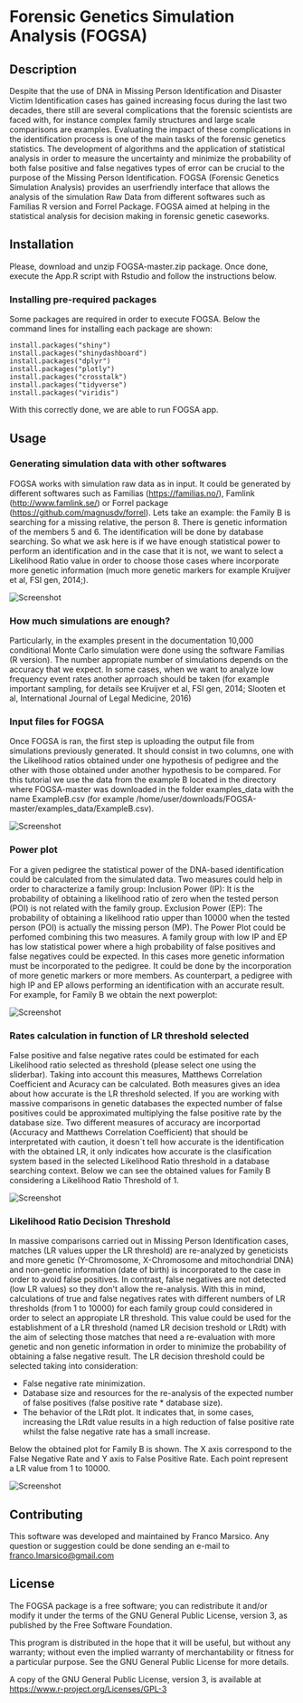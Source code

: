 # Forensic Genetics Simulation Analysis (FOGSA)

## Description
Despite that the use of DNA in Missing Person Identification and Disaster Victim Identification cases has gained increasing focus during the last two decades, there still are several complications that the forensic scientists are faced with, for instance complex family structures and large scale comparisons are examples. Evaluating the impact of these complications in the identification process is one of the main tasks of the forensic genetics statistics. The development of algorithms and the application of statistical analysis in order to measure the uncertainty and minimize the probability of both false positive and false negatives types of error can be crucial to the purpose of the Missing Person Identification. FOGSA (Forensic Genetics Simulation Analysis) provides an userfriendly interface that allows the analysis of the simulation Raw Data from different softwares such as Familias R version and Forrel Package. FOGSA aimed at helping in the statistical analysis for decision making in forensic genetic caseworks.

## Installation
Please, download and unzip FOGSA-master.zip package. Once done, execute the App.R script with Rstudio and follow the instructions below.

### Installing pre-required packages
Some packages are required in order to execute FOGSA. Below the command lines for installing each package are shown:
```{r, eval = FALSE}
install.packages("shiny")
install.packages("shinydashboard")
install.packages("dplyr")
install.packages("plotly")
install.packages("crosstalk")
install.packages("tidyverse")
install.packages("viridis")
```

With this correctly done, we are able to run FOGSA app.

## Usage
### Generating simulation data with other softwares
FOGSA works with simulation raw data as in input. It could be generated by different softwares such as Familias (https://familias.no/), Famlink (http://www.famlink.se/) or Forrel package (https://github.com/magnusdv/forrel).
Lets take an example: the Family B is searching for a missing relative, the person 8. There is genetic information of the members 5 and 6. The identification will be done by database searching. 
So what we ask here is if we have enough statistical power to perform an identification and in the case that it is not, we want to select a Likelihood Ratio value in order to choose those cases where incorporate more genetic information (much more genetic markers for example Kruijver et al, FSI gen, 2014;).

![Screenshot](img/ExampleB.png)

### How much simulations are enough?
Particularly, in the examples present in the documentation 10,000 conditional Monte Carlo simulation were done using the software Familias (R version). The number appropiate number of simulations depends on the accuracy that we expect. In some cases, when we want to analyze low frequency event rates another aprroach should be taken (for example important sampling, for details see Kruijver et al, FSI gen, 2014; Slooten et al, International Journal of Legal Medicine, 2016)

### Input files for FOGSA
Once FOGSA is ran, the first step is uploading the output file from simulations previously generated. It should consist in two columns, one with the Likelihood ratios obtained under one hypothesis of pedigree and the other with those obtained under another hypothesis to be compared. For this tutorial we use the data from the example B located in the directory where FOGSA-master was downloaded in the folder examples_data with the name ExampleB.csv (for example /home/user/downloads/FOGSA-master/examples_data/ExampleB.csv).

![Screenshot](img/Introd.png)

### Power plot
For a given pedigree the statistical power of the DNA-based identification could be calculated from the simulated data. Two measures could help in order to characterize a family group:
Inclusion Power (IP): It is the probability of obtaining a likelihood ratio of zero when the tested person (POI) is not related with the family group.
Exclusion Power (EP): The probability of obtaining a likelihood ratio upper than 10000 when the tested person (POI) is actually the missing person (MP).
The Power Plot could be perfomed combining this two measures. A family group with low IP and EP has low statistical power where a high probability of false positives and false negatives could be expected. In this cases more genetic information must be incorporated to the pedigree. It could be done by the incorporation of more genetic markers or more members. As counterpart, a pedigree with high IP and EP allows performing an identification with an accurate result.
For example, for Family B we obtain the next powerplot:

![Screenshot](img/PowerPlot.png)


### Rates calculation in function of LR threshold selected
False positive and false negative rates could be estimated for each Likelihood ratio selected as threshold (please select one using the sliderbar). Taking into account this measures, Matthews Correlation Coefficient and Acuracy can be calculated. Both measures gives an idea about how accurate is the LR threshold selected. If you are working with massive comparisons in genetic databases the expected number of false positives could be approximated multiplying the false positive rate by the database size. Two different measures of accuracy are incorportad (Accuracy and Matthews Correlation Coefficient) that should be interpretated with caution, it doesn´t tell how accurate is the identification with the obtained LR, it only indicates how accurate is the clasification system based in the selected Likelihood Ratio threshold in a database searching context. Below we can see the obtained values for Family B considering a Likelihood Ratio Threshold of 1.

![Screenshot](img/Rates.png)

### Likelihood Ratio Decision Threshold
In massive comparisons carried out in Missing Person Identification cases, matches (LR values upper the LR threshold) are re-analyzed by geneticists and more genetic (Y-Chromosome, X-Chromosome and mitochondrial DNA) and non-genetic information (date of birth) is incorporated to the case in order to avoid false positives. In contrast, false negatives are not detected (low LR values) so they don't allow the re-analysis. With this in mind, calculations of true and false negatives rates with different numbers of LR thresholds (from 1 to 10000) for each family group could considered in order to select an appropiate LR threshold. This value could be used for the establishment of a LR threshold (named LR decision treshold or LRdt) with the aim of selecting those matches that need a re-evaluation with more genetic and non genetic information in order to minimize the probability of obtaining a false negative result.
The LR decision threshold could be selected taking into consideration:
- False negative rate minimization.
- Database size and resources for the re-analysis of the expected number of false positives (false positive rate * database size).
- The behavior of the LRdt plot. It indicates that, in some cases, increasing the LRdt value results in a high reduction of false positive rate whilst the false negative rate has a small increase.

Below the obtained plot for Family B is shown. The X axis correspond to the False Negative Rate and Y axis to False Positive Rate. Each point represent a LR value from 1 to 10000.

![Screenshot](img/LRdtPlot.png)


## Contributing
This software was developed and maintained by Franco Marsico. Any question or suggestion could be done sending an e-mail to franco.lmarsico@gmail.com

## License 
The FOGSA package is a free software; you can redistribute it and/or modify it under the terms of the GNU General Public License, version 3, as published by the Free Software Foundation.

This program is distributed in the hope that it will be useful, but without any warranty; without even the implied warranty of merchantability or fitness for a particular purpose. See the GNU General Public License for more details.

A copy of the GNU General Public License, version 3, is available at https://www.r-project.org/Licenses/GPL-3
